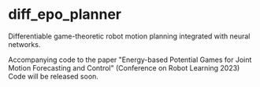 # diff_epo_planner

Differentiable game-theoretic robot motion planning integrated with neural networks. 

Accompanying code to the paper "Energy-based Potential Games for Joint Motion Forecasting and Control" (Conference on Robot Learning 2023) Code will be released soon.
